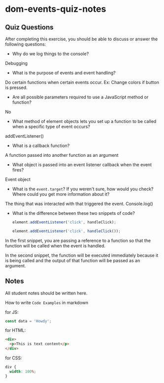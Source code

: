 # dom-events-quiz-notes

## Quiz Questions

After completing this exercise, you should be able to discuss or answer the following questions:

- Why do we log things to the console?

Debugging

- What is the purpose of events and event handling?

Do certain functions when certain events occur. Ex: Change colors if button is pressed.

- Are all possible parameters required to use a JavaScript method or function?

No

- What method of element objects lets you set up a function to be called when a specific type of event occurs?

addEventListener()

- What is a callback function?

A function passed into another function as an argument

- What object is passed into an event listener callback when the event fires?

Event object

- What is the `event.target`? If you weren't sure, how would you check? Where could you get more information about it?

The thing that was interacted with that triggered the event. Console.log()

- What is the difference between these two snippets of code?

  ```js
  element.addEventListener('click', handleClick);
  ```

  ```js
  element.addEventListener('click', handleClick());
  ```

In the first snippet, you are passing a reference to a function so that the function will be called when the event is handled.

In the second snippet, the function will be executed immediately because it is being called and the output of that function will be passed as an argument.

## Notes

All student notes should be written here.

How to write `Code Examples` in markdown

for JS:

```javascript
const data = 'Howdy';
```

for HTML:

```html
<div>
  <p>This is text content</p>
</div>
```

for CSS:

```css
div {
  width: 100%;
}
```
